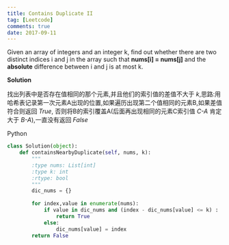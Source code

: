```yaml
---
title: Contains Duplicate II
tag: [Leetcode]
comments: true
date: 2017-09-11
---
```




Given an array of integers and an integer k, find out whether there are two distinct indices i and j in the array such that **nums[i] = nums[j]** and the **absolute** difference between i and j is at most k.

**Solution**

找出列表中是否存在值相同的那个元素,并且他们的索引值的差值不大于 *k*,思路:用哈希表记录第一次元素A出现的位置,如果遍历出现第二个值相同的元素B,如果差值符合则返回 *True*, 否则将B的索引覆盖A(后面再出现相同的元素C索引值 *C-A* 肯定大于 *B-A*),一直没有返回 *False*

Python

```python
class Solution(object):
    def containsNearbyDuplicate(self, nums, k):
        """
        :type nums: List[int]
        :type k: int
        :rtype: bool
        """
        dic_nums = {}
        
        for index,value in enumerate(nums):
            if value in dic_nums and (index - dic_nums[value] <= k) :
                return True
            else:
                dic_nums[value] = index
        return False 
```

